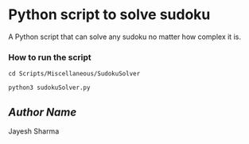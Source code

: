 # Python script to solve sudoku
A Python script that can solve any sudoku no matter how complex it is.

### How to run the script

```cd Scripts/Miscellaneous/SudokuSolver```

```python3 sudokuSolver.py```

## *Author Name*
Jayesh Sharma
